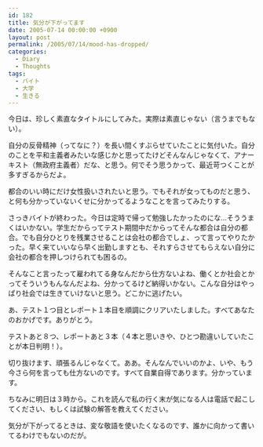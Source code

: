 ```yaml
---
id: 182
title: 気分が下がってます
date: 2005-07-14 00:00:00 +0900
layout: post
permalink: /2005/07/14/mood-has-dropped/
categories:
  - Diary
  - Thoughts
tags:
  - バイト
  - 大学
  - 生きる
---
```

今日は、珍しく素直なタイトルにしてみた。実際は素直じゃない（言うまでもない）。
  
自分の反骨精神（ってなに？）を長い間くすぶらせていたことに気付いた。自分のことを平和主義者みたいな感じかと思ってたけどそんなんじゃなくて、アナーキスト（無政府主義者）だな、と思う。何でそう思うかって、最近苛つくことが多すぎるからだよ。

<!--more-->

都合のいい時にだけ女性扱いされたいと思う。でもそれが女ってものだと思う、と何も分かっていないくせに分かってるようなことを言ってみたりする。

さっきバイトが終わった。今日は定時で帰って勉強したかったのにな…そううまくはいかない。学生だからってテスト期間中だからってそんな都合は自分の都合。でも自分ひとりを残業させることは会社の都合でしょ、って言ってやりたかった。早く来ていいなら早く出勤しますとも、それすらさせてもらえない自分に会社の都合を押しつけられても困るの。

そんなこと言ったって雇われてる身なんだから仕方ないよね、働くとか社会とかってそういうもんなんだよね、分かってるけど納得いかない。こんな自分はやっぱり社会では生きていけないと思う。どこかに逃げたい。

あ、テスト１つ目とレポート１本目を順調にクリアいたしました。すべてあなたのおかげです。ありがとう。
  
テストあと８つ、レポートあと３本（４本と思いきや、ひとつ勘違いしていたことが本日判明！）。
  
切り抜けます、頑張るんじゃなくて。ああ。そんなんでいいのかよ、いや、もう今さら何を言っても仕方ないのです。すべて自業自得であります。分かっています。
  
ちなみに明日は３時から。これを読んで私の行く末が気になる人は電話で起こしてください、もしくは試験の解答を教えてください。

気分が下がってるときは、変な敬語を使いたくなるのです、誰かに向かって書いてるわけでもないのだが。
